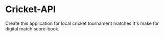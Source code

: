 # Cricket-API
Create this application for local cricket tournament matches It's make for digital match score-book.
